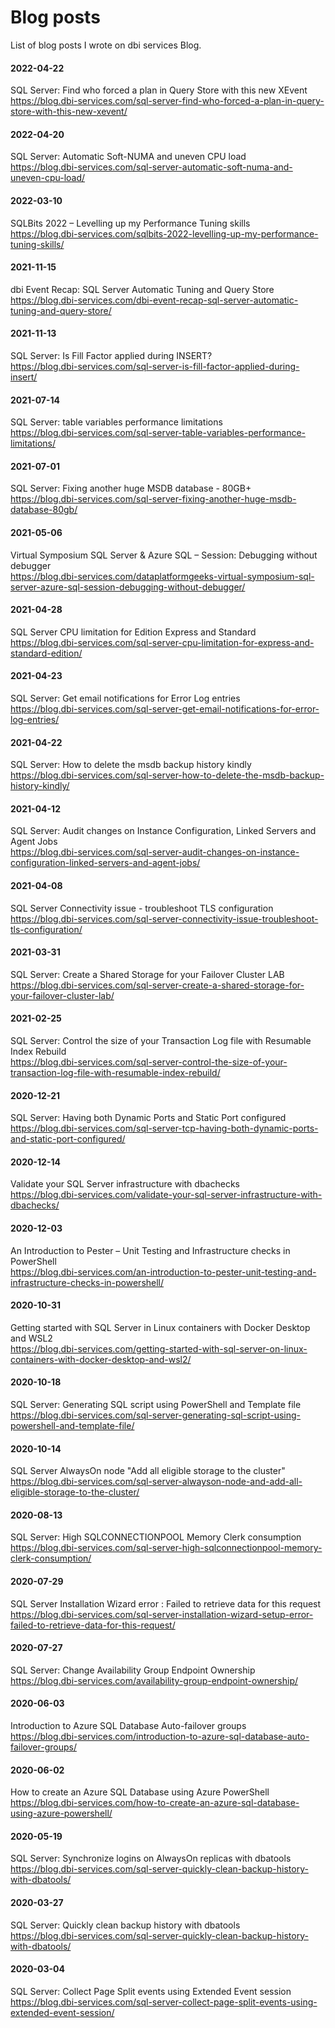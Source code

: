 # Blog posts
List of blog posts I wrote on dbi services Blog.



#### 2022-04-22
SQL Server: Find who forced a plan in Query Store with this new XEvent<br />
https://blog.dbi-services.com/sql-server-find-who-forced-a-plan-in-query-store-with-this-new-xevent/<br />

#### 2022-04-20
SQL Server: Automatic Soft-NUMA and uneven CPU load<br />
https://blog.dbi-services.com/sql-server-automatic-soft-numa-and-uneven-cpu-load/<br />

#### 2022-03-10
SQLBits 2022 – Levelling up my Performance Tuning skills<br />
https://blog.dbi-services.com/sqlbits-2022-levelling-up-my-performance-tuning-skills/<br />

#### 2021-11-15
dbi Event Recap: SQL Server Automatic Tuning and Query Store<br />
https://blog.dbi-services.com/dbi-event-recap-sql-server-automatic-tuning-and-query-store/<br />

#### 2021-11-13
SQL Server: Is Fill Factor applied during INSERT?<br />
https://blog.dbi-services.com/sql-server-is-fill-factor-applied-during-insert/<br />

#### 2021-07-14
SQL Server: table variables performance limitations<br />
https://blog.dbi-services.com/sql-server-table-variables-performance-limitations/<br />

#### 2021-07-01
SQL Server: Fixing another huge MSDB database - 80GB+<br />
https://blog.dbi-services.com/sql-server-fixing-another-huge-msdb-database-80gb/<br />

#### 2021-05-06
Virtual Symposium SQL Server & Azure SQL – Session: Debugging without debugger<br />
https://blog.dbi-services.com/dataplatformgeeks-virtual-symposium-sql-server-azure-sql-session-debugging-without-debugger/<br />

#### 2021-04-28
SQL Server CPU limitation for Edition Express and Standard<br />
https://blog.dbi-services.com/sql-server-cpu-limitation-for-express-and-standard-edition/<br />

#### 2021-04-23
SQL Server: Get email notifications for Error Log entries<br />
https://blog.dbi-services.com/sql-server-get-email-notifications-for-error-log-entries/<br />

#### 2021-04-22
SQL Server: How to delete the msdb backup history kindly<br />
https://blog.dbi-services.com/sql-server-how-to-delete-the-msdb-backup-history-kindly/<br />

#### 2021-04-12
SQL Server: Audit changes on Instance Configuration, Linked Servers and Agent Jobs<br />
https://blog.dbi-services.com/sql-server-audit-changes-on-instance-configuration-linked-servers-and-agent-jobs/<br />

#### 2021-04-08
SQL Server Connectivity issue - troubleshoot TLS configuration<br />
https://blog.dbi-services.com/sql-server-connectivity-issue-troubleshoot-tls-configuration/<br />

#### 2021-03-31
SQL Server: Create a Shared Storage for your Failover Cluster LAB<br />
https://blog.dbi-services.com/sql-server-create-a-shared-storage-for-your-failover-cluster-lab/<br />

#### 2021-02-25
SQL Server: Control the size of your Transaction Log file with Resumable Index Rebuild<br />
https://blog.dbi-services.com/sql-server-control-the-size-of-your-transaction-log-file-with-resumable-index-rebuild/<br />


#### 2020-12-21
SQL Server: Having both Dynamic Ports and Static Port configured<br />
https://blog.dbi-services.com/sql-server-tcp-having-both-dynamic-ports-and-static-port-configured/<br />


#### 2020-12-14
Validate your SQL Server infrastructure with dbachecks<br />
https://blog.dbi-services.com/validate-your-sql-server-infrastructure-with-dbachecks/<br />


#### 2020-12-03
An Introduction to Pester – Unit Testing and Infrastructure checks in PowerShell<br />
https://blog.dbi-services.com/an-introduction-to-pester-unit-testing-and-infrastructure-checks-in-powershell/<br />


#### 2020-10-31
Getting started with SQL Server in Linux containers with Docker Desktop and WSL2<br />
https://blog.dbi-services.com/getting-started-with-sql-server-on-linux-containers-with-docker-desktop-and-wsl2/<br />


#### 2020-10-18
SQL Server: Generating SQL script using PowerShell and Template file<br />
https://blog.dbi-services.com/sql-server-generating-sql-script-using-powershell-and-template-file/<br />


#### 2020-10-14
SQL Server AlwaysOn node "Add all eligible storage to the cluster"<br />
https://blog.dbi-services.com/sql-server-alwayson-node-and-add-all-eligible-storage-to-the-cluster/<br />


#### 2020-08-13
SQL Server: High SQLCONNECTIONPOOL Memory Clerk consumption<br />
https://blog.dbi-services.com/sql-server-high-sqlconnectionpool-memory-clerk-consumption/<br />


#### 2020-07-29
SQL Server Installation Wizard error : Failed to retrieve data for this request<br />
https://blog.dbi-services.com/sql-server-installation-wizard-setup-error-failed-to-retrieve-data-for-this-request/<br />


#### 2020-07-27
SQL Server: Change Availability Group Endpoint Ownership<br />
https://blog.dbi-services.com/availability-group-endpoint-ownership/<br />

#### 2020-06-03
Introduction to Azure SQL Database Auto-failover groups<br />
https://blog.dbi-services.com/introduction-to-azure-sql-database-auto-failover-groups/<br />


#### 2020-06-02
How to create an Azure SQL Database using Azure PowerShell <br />
https://blog.dbi-services.com/how-to-create-an-azure-sql-database-using-azure-powershell/<br />


#### 2020-05-19
SQL Server: Synchronize logins on AlwaysOn replicas with dbatools<br />
https://blog.dbi-services.com/sql-server-quickly-clean-backup-history-with-dbatools/<br />


#### 2020-03-27
SQL Server: Quickly clean backup history with dbatools<br />
https://blog.dbi-services.com/sql-server-quickly-clean-backup-history-with-dbatools/<br />


#### 2020-03-04
SQL Server: Collect Page Split events using Extended Event session<br />
https://blog.dbi-services.com/sql-server-collect-page-split-events-using-extended-event-session/<br />


